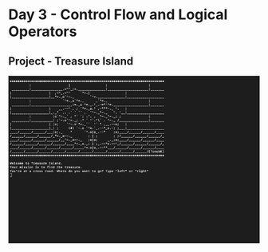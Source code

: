<h1>Day 3 - Control Flow and Logical Operators
</h1>
<h2>Project - Treasure Island</h2>
<img src="treasure-island.gif">
